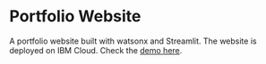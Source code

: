 # Portfolio Website
A portfolio website built with watsonx and Streamlit. The website is deployed on IBM Cloud. Check the [demo here](https://application-86.xs6r134s1i6.us-east.codeengine.appdomain.cloud/).

